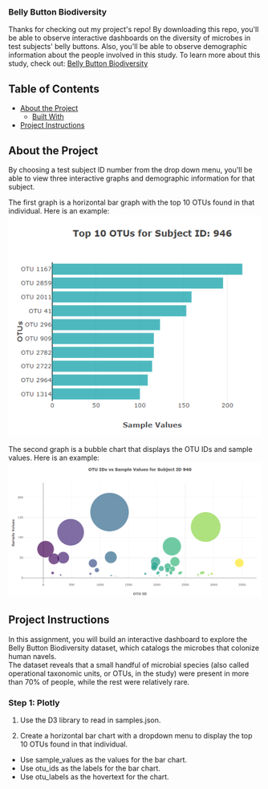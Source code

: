 ### Belly Button Biodiversity

Thanks for checking out my project's repo! By downloading this repo, you'll be able to observe interactive dashboards on the diversity of microbes in test subjects' belly buttons. Also, you'll be able to observe demographic information about the people involved in this study. To learn more about this study, check out: [ Belly Button Biodiversity ](http://robdunnlab.com/projects/belly-button-biodiversity/) <br>

<!-- TABLE OF CONTENTS -->
## Table of Contents

* [About the Project](#about-the-project)
  * [Built With](#built-with)
* [Project Instructions](#project-instructions)

<!--About the Project-->
## About the Project

By choosing a test subject ID number from the drop down menu, you'll be able to view three interactive graphs and demographic information for that subject. <br>

The first graph is a horizontal bar graph with the top 10 OTUs found in that individual. Here is an example:
![alt text](images/BarGraphEx.png)<br>

The second graph is a bubble chart that displays the OTU IDs and sample values. Here is an example:
![alt text](images/BubbleChartEx.png)<br>



<!--Project Instructions-->
## Project Instructions

In this assignment, you will build an interactive dashboard to explore the Belly Button Biodiversity dataset, which catalogs the microbes that colonize human navels.<br>
The dataset reveals that a small handful of microbial species (also called operational taxonomic units, or OTUs, in the study) were present in more than 70% of people, while the rest were relatively rare.

### Step 1: Plotly

1. Use the D3 library to read in samples.json.

2. Create a horizontal bar chart with a dropdown menu to display the top 10 OTUs found in that individual.

* Use sample_values as the values for the bar chart.
* Use otu_ids as the labels for the bar chart.
* Use otu_labels as the hovertext for the chart.




